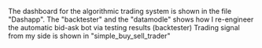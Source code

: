 The dashboard for the algorithmic trading system is shown in the file "Dashapp".
The "backtester" and the "datamodle" shows how I re-engineer the automatic bid-ask bot via testing results (backtester)
Trading signal from my side is shown in "simple_buy_sell_trader"
